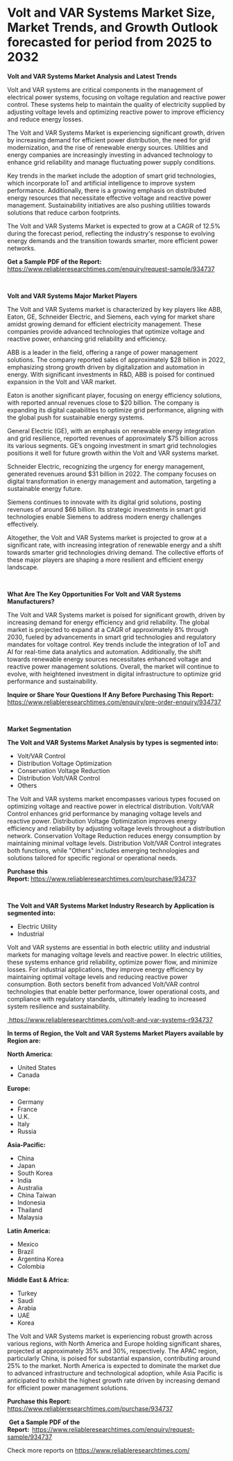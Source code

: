 <p><h1>Volt and VAR Systems Market Size, Market Trends, and Growth Outlook forecasted for period from 2025 to 2032</h1></p><p><strong>Volt and VAR Systems Market Analysis and Latest Trends</strong></p>
<p><p>Volt and VAR systems are critical components in the management of electrical power systems, focusing on voltage regulation and reactive power control. These systems help to maintain the quality of electricity supplied by adjusting voltage levels and optimizing reactive power to improve efficiency and reduce energy losses.</p><p>The Volt and VAR Systems Market is experiencing significant growth, driven by increasing demand for efficient power distribution, the need for grid modernization, and the rise of renewable energy sources. Utilities and energy companies are increasingly investing in advanced technology to enhance grid reliability and manage fluctuating power supply conditions.</p><p>Key trends in the market include the adoption of smart grid technologies, which incorporate IoT and artificial intelligence to improve system performance. Additionally, there is a growing emphasis on distributed energy resources that necessitate effective voltage and reactive power management. Sustainability initiatives are also pushing utilities towards solutions that reduce carbon footprints.</p><p>The Volt and VAR Systems Market is expected to grow at a CAGR of 12.5% during the forecast period, reflecting the industry's response to evolving energy demands and the transition towards smarter, more efficient power networks.</p></p>
<p><strong>Get a Sample PDF of the Report:&nbsp;</strong> <a href="https://www.reliableresearchtimes.com/enquiry/request-sample/934737?utm_campaign=2203&utm_medium=2&utm_source=Github&utm_content=ia&utm_term=07032025&utm_id=volt-and-var-systems">https://www.reliableresearchtimes.com/enquiry/request-sample/934737</a></p>
<p>&nbsp;</p>
<p><strong>Volt and VAR Systems Major Market Players</strong></p>
<p><p>The Volt and VAR Systems market is characterized by key players like ABB, Eaton, GE, Schneider Electric, and Siemens, each vying for market share amidst growing demand for efficient electricity management. These companies provide advanced technologies that optimize voltage and reactive power, enhancing grid reliability and efficiency.</p><p>ABB is a leader in the field, offering a range of power management solutions. The company reported sales of approximately $28 billion in 2022, emphasizing strong growth driven by digitalization and automation in energy. With significant investments in R&D, ABB is poised for continued expansion in the Volt and VAR market.</p><p>Eaton is another significant player, focusing on energy efficiency solutions, with reported annual revenues close to $20 billion. The company is expanding its digital capabilities to optimize grid performance, aligning with the global push for sustainable energy systems.</p><p>General Electric (GE), with an emphasis on renewable energy integration and grid resilience, reported revenues of approximately $75 billion across its various segments. GE’s ongoing investment in smart grid technologies positions it well for future growth within the Volt and VAR systems market.</p><p>Schneider Electric, recognizing the urgency for energy management, generated revenues around $31 billion in 2022. The company focuses on digital transformation in energy management and automation, targeting a sustainable energy future.</p><p>Siemens continues to innovate with its digital grid solutions, posting revenues of around $66 billion. Its strategic investments in smart grid technologies enable Siemens to address modern energy challenges effectively.</p><p>Altogether, the Volt and VAR Systems market is projected to grow at a significant rate, with increasing integration of renewable energy and a shift towards smarter grid technologies driving demand. The collective efforts of these major players are shaping a more resilient and efficient energy landscape.</p></p>
<p>&nbsp;</p>
<p><strong>What Are The Key Opportunities For Volt and VAR Systems Manufacturers?</strong></p>
<p><p>The Volt and VAR Systems market is poised for significant growth, driven by increasing demand for energy efficiency and grid reliability. The global market is projected to expand at a CAGR of approximately 8% through 2030, fueled by advancements in smart grid technologies and regulatory mandates for voltage control. Key trends include the integration of IoT and AI for real-time data analytics and automation. Additionally, the shift towards renewable energy sources necessitates enhanced voltage and reactive power management solutions. Overall, the market will continue to evolve, with heightened investment in digital infrastructure to optimize grid performance and sustainability.</p></p>
<p><strong>Inquire or Share Your Questions If Any Before Purchasing This Report:</strong> <a href="https://www.reliableresearchtimes.com/enquiry/pre-order-enquiry/934737?utm_campaign=2203&utm_medium=2&utm_source=Github&utm_content=ia&utm_term=07032025&utm_id=volt-and-var-systems">https://www.reliableresearchtimes.com/enquiry/pre-order-enquiry/934737</a></p>
<p>&nbsp;</p>
<p><strong>Market Segmentation</strong></p>
<p><strong>The Volt and VAR Systems Market Analysis by types is segmented into:</strong></p>
<p><ul><li>Volt/VAR Control</li><li>Distribution Voltage Optimization</li><li>Conservation Voltage Reduction</li><li>Distribution Volt/VAR Control</li><li>Others</li></ul></p>
<p><p>The Volt and VAR systems market encompasses various types focused on optimizing voltage and reactive power in electrical distribution. Volt/VAR Control enhances grid performance by managing voltage levels and reactive power. Distribution Voltage Optimization improves energy efficiency and reliability by adjusting voltage levels throughout a distribution network. Conservation Voltage Reduction reduces energy consumption by maintaining minimal voltage levels. Distribution Volt/VAR Control integrates both functions, while "Others" includes emerging technologies and solutions tailored for specific regional or operational needs.</p></p>
<p><strong>Purchase this Report:&nbsp;</strong><a href="https://www.reliableresearchtimes.com/purchase/934737?utm_campaign=2203&utm_medium=2&utm_source=Github&utm_content=ia&utm_term=07032025&utm_id=volt-and-var-systems">https://www.reliableresearchtimes.com/purchase/934737</a></p>
<p>&nbsp;</p>
<p><strong>The Volt and VAR Systems Market Industry Research by Application is segmented into:</strong></p>
<p><ul><li>Electric Utility</li><li>Industrial</li></ul></p>
<p><p>Volt and VAR systems are essential in both electric utility and industrial markets for managing voltage levels and reactive power. In electric utilities, these systems enhance grid reliability, optimize power flow, and minimize losses. For industrial applications, they improve energy efficiency by maintaining optimal voltage levels and reducing reactive power consumption. Both sectors benefit from advanced Volt/VAR control technologies that enable better performance, lower operational costs, and compliance with regulatory standards, ultimately leading to increased system resilience and sustainability.</p></p>
<p><a href="https://www.reliableresearchtimes.com/volt-and-var-systems-r934737?utm_campaign=2203&utm_medium=2&utm_source=Github&utm_content=ia&utm_term=07032025&utm_id=volt-and-var-systems">&nbsp;https://www.reliableresearchtimes.com/volt-and-var-systems-r934737</a></p>
<p><strong>In terms of Region, the Volt and VAR Systems Market Players available by Region are:</strong></p>
<p>
    <p> <strong> North America: </strong>
        <ul>
            <li>United States</li>
            <li>Canada</li>
        </ul>
        </p> 
    <p> <strong> Europe: </strong>
        <ul>
            <li>Germany</li>
            <li>France</li>
            <li>U.K.</li>
            <li>Italy</li>
            <li>Russia</li>
        </ul>
        </p> 
    <p> <strong> Asia-Pacific: </strong>
        <ul>
            <li>China</li>
            <li>Japan</li>
            <li>South Korea</li>
            <li>India</li>
            <li>Australia</li>
            <li>China Taiwan</li>
            <li>Indonesia</li>
            <li>Thailand</li>
            <li>Malaysia</li>
        </ul>
        </p> 
    <p> <strong> Latin America: </strong>
        <ul>
            <li>Mexico</li>
            <li>Brazil</li>
            <li>Argentina Korea</li>
            <li>Colombia</li>
        </ul>
        </p> 
    <p> <strong> Middle East & Africa: </strong>
        <ul>
            <li>Turkey</li>
            <li>Saudi</li>
            <li>Arabia</li>
            <li>UAE</li>
            <li>Korea</li>
        </ul>
    </p>
    </p>
<p><p>The Volt and VAR Systems market is experiencing robust growth across various regions, with North America and Europe holding significant shares, projected at approximately 35% and 30%, respectively. The APAC region, particularly China, is poised for substantial expansion, contributing around 25% to the market. North America is expected to dominate the market due to advanced infrastructure and technological adoption, while Asia Pacific is anticipated to exhibit the highest growth rate driven by increasing demand for efficient power management solutions.</p></p>
<p><strong>Purchase this Report: </strong><a href="https://www.reliableresearchtimes.com/purchase/934737?utm_campaign=2203&utm_medium=2&utm_source=Github&utm_content=ia&utm_term=07032025&utm_id=volt-and-var-systems">https://www.reliableresearchtimes.com/purchase/934737</a></p>
<p>&nbsp;<strong>Get a Sample PDF of the Report:&nbsp;&nbsp;</strong><a href="https://www.reliableresearchtimes.com/enquiry/request-sample/934737?utm_campaign=2203&utm_medium=2&utm_source=Github&utm_content=ia&utm_term=07032025&utm_id=volt-and-var-systems">https://www.reliableresearchtimes.com/enquiry/request-sample/934737</a></p>
<p><strong></strong></p>
<p>Check more reports on <a href="https://www.reliableresearchtimes.com/?utm_campaign=2203&utm_medium=2&utm_source=Github&utm_content=ia&utm_term=07032025&utm_id=volt-and-var-systems">https://www.reliableresearchtimes.com/</a></p>